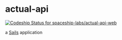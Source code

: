 # actual-api

[ ![Codeship Status for spaceship-labs/actual-api-web](https://app.codeship.com/projects/850c0610-c969-0134-6ee4-0e8d09205d40/status?branch=production)](https://app.codeship.com/projects/199330)

a [Sails](http://sailsjs.org) application
